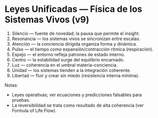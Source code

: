 # Leyes Unificadas — Física de los Sistemas Vivos (v9)

1. Silencio — fuente de novedad; la pausa que permite el insight.
2. Resonancia — los sistemas vivos se sincronizan entre escalas.
3. Atención — la conciencia dirigida organiza forma y dinámica.
4. Pulso — el tiempo como expansión/contracción rítmica (respiración).
5. Espejo — el entorno refleja patrones de estado interno.
6. Centro — la estabilidad surge del equilibrio encarnado.
7. Luz — coherencia en el umbral materia–conciencia.
8. Unidad — los sistemas tienden a la integración coherente.
9. Libertad — fluir y crear sin miedo (resistencia interna mínima).

Notas:
- Leyes operativas; ver ecuaciones y predicciones falsables para pruebas.
- La reversibilidad se trata como resultado de alta coherencia (ver Formula of Life Flow).
